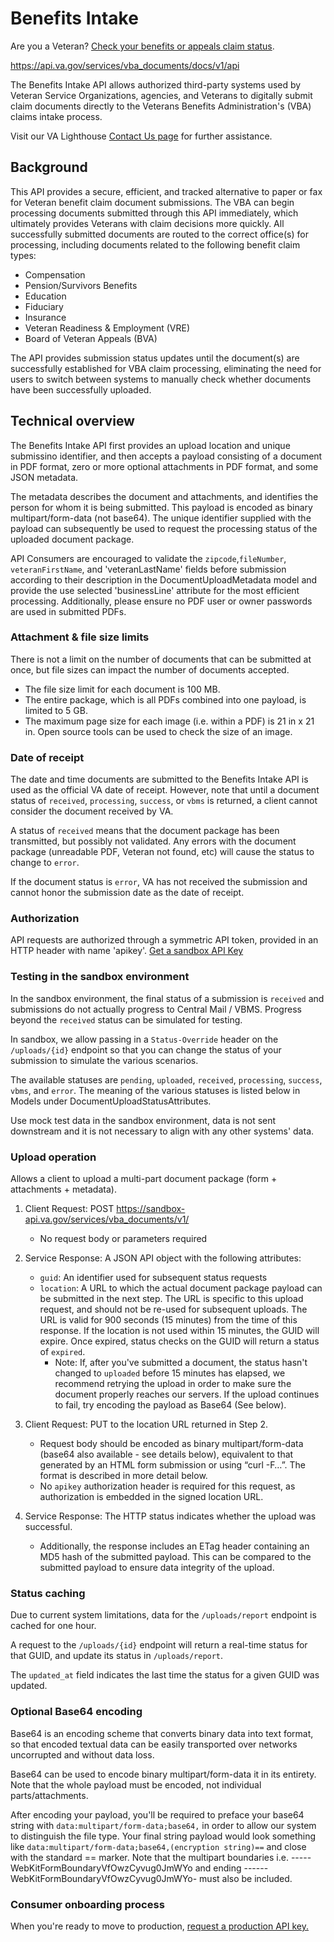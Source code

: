 # Benefits Intake

Are you a Veteran? [Check your benefits or appeals claim status](https://www.va.gov/claim-or-appeal-status/).

https://api.va.gov/services/vba_documents/docs/v1/api

The Benefits Intake API allows authorized third-party systems used by Veteran Service Organizations, agencies, and Veterans to digitally submit claim documents directly to the Veterans Benefits Administration's (VBA) claims intake process.

Visit our VA Lighthouse [Contact Us page](https://developer.va.gov/support) for further assistance.


## Background 
This API provides a secure, efficient, and tracked alternative to paper or fax for Veteran benefit claim document submissions. The VBA can begin processing documents submitted through this API immediately, which ultimately provides Veterans with claim decisions more quickly. All successfully submitted documents are routed to the correct office(s) for processing, including documents related to the following benefit claim types:

* Compensation
* Pension/Survivors Benefits
* Education 
* Fiduciary
* Insurance
* Veteran Readiness & Employment (VRE)
* Board of Veteran Appeals (BVA)

The API provides submission status updates until the document(s) are successfully established for VBA claim processing, eliminating the need for users to switch between systems to manually check whether documents have been successfully uploaded.

## Technical overview
The Benefits Intake API first provides an upload location and unique submissino identifier, and then accepts a payload consisting of a document in PDF format, zero or more optional attachments in PDF format, and some JSON metadata. 

The metadata describes the document and attachments, and identifies the person for whom it is being submitted. This payload is encoded as binary multipart/form-data (not base64). The unique identifier supplied with the payload can subsequently be used to request the processing status of the uploaded document package.

API Consumers are encouraged to validate the `zipcode`,`fileNumber`, `veteranFirstName`, and 'veteranLastName' fields before submission according to their description in the DocumentUploadMetadata model and provide the use selected 'businessLine' attribute for the most efficient processing. Additionally, please ensure no PDF user or owner passwords are used in submitted PDFs. 

### Attachment & file size limits
There is not a limit on the number of documents that can be submitted at once, but file sizes can impact the number of documents accepted.

* The file size limit for each document is 100 MB.
* The entire package, which is all PDFs combined into one payload, is limited to 5 GB.
* The maximum page size for each image (i.e. within a PDF) is 21 in x 21 in. Open source tools can be used to check the size of an image.  

### Date of receipt
The date and time documents are submitted to the Benefits Intake API is used as the official VA date of receipt. However, note that until a document status of `received`, `processing`, `success`, or `vbms` is returned, a client cannot consider the document received by VA. 

A status of `received` means that the document package has been transmitted, but possibly not validated. Any errors with the document package (unreadable PDF, Veteran not found, etc) will cause the status to change to `error`.

If the document status is `error`, VA has not received the submission and cannot honor the submission date as the date of receipt.

### Authorization
API requests are authorized through a symmetric API token, provided in an HTTP header with name 'apikey'. [Get a sandbox API Key](https://developer.va.gov/apply)

### Testing in the sandbox environment
In the sandbox environment, the final status of a submission is `received` and submissions do not actually progress to Central Mail / VBMS. Progress beyond the `received` status can be simulated for testing.

In sandbox, we allow passing in a `Status-Override` header on the `/uploads/{id}` endpoint so that you can change the status of your submission to simulate the various scenarios. 

The available statuses are `pending`, `uploaded`, `received`, `processing`, `success`, `vbms`, and `error`. The meaning of the various statuses is listed below in Models under DocumentUploadStatusAttributes.

Use mock test data in the sandbox environment, data is not sent downstream and it is not necessary to align with any other systems' data. 

### Upload operation
Allows a client to upload a multi-part document package (form + attachments + metadata).

1. Client Request: POST https://sandbox-api.va.gov/services/vba_documents/v1/
    * No request body or parameters required

2. Service Response: A JSON API object with the following attributes:
    * `guid`: An identifier used for subsequent status requests
    * `location`: A URL to which the actual document package payload can be submitted in the next step. The URL is specific to this upload request, and should not be re-used for subsequent uploads. The URL is valid for 900 seconds (15 minutes) from the time of this response. If the location is not used within 15 minutes, the GUID will expire. Once expired, status checks on the GUID will return a status of `expired`.
        * Note: If, after you've submitted a document, the status hasn't changed to `uploaded` before 15 minutes has elapsed, we recommend retrying the upload in order to make sure the document properly reaches our servers. If the upload continues to fail, try encoding the payload as Base64 (See below).

 3. Client Request: PUT to the location URL returned in Step 2.
    * Request body should be encoded as binary multipart/form-data (base64 also available - see details below), equivalent to that generated by an HTML form submission or using “curl -F…”. The format is described in more detail below.
    * No `apikey` authorization header is required for this request, as authorization is embedded in the signed location URL.

4. Service Response: The HTTP status indicates whether the upload was successful.
    * Additionally, the response includes an ETag header containing an MD5 hash of the submitted payload. This can be compared to the submitted payload to ensure data integrity of the upload.

### Status caching
Due to current system limitations, data for the `/uploads/report` endpoint is cached for one hour.

A request to the `/uploads/{id}` endpoint will return a real-time status for that GUID, and update its status in `/uploads/report`.

The `updated_at` field indicates the last time the status for a given GUID was updated.

### Optional Base64 encoding

Base64 is an encoding scheme that converts binary data into text format, so that encoded textual data can be easily transported over networks uncorrupted and without data loss. 

Base64 can be used to encode binary multipart/form-data it in its entirety.  Note that the whole payload must be encoded, not individual parts/attachments.

After encoding your payload, you'll be required to preface your base64 string with `data:multipart/form-data;base64,` in order to allow our system to distinguish the file type. Your final string payload would look something like `data:multipart/form-data;base64,(encryption string)==` and close with the standard == marker.  Note that the multipart boundaries i.e. -----WebKitFormBoundaryVfOwzCyvug0JmWYo and ending ------WebKitFormBoundaryVfOwzCyvug0JmWYo- must also be included.

### Consumer onboarding process
When you're ready to move to production, [request a production API key.](https://developer.va.gov/go-live)
